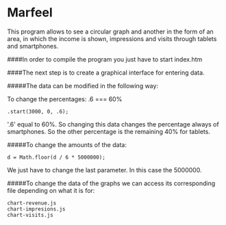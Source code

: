 # Marfeel 

This program allows to see a circular graph and another in the form of an area, 
in which the income is shown,
impressions and visits through tablets and smartphones.

####In order to compile the program you just have to start index.htm

####The next step is to create a graphical interface for entering data.

#####The data can be modified in the following way:


To change the percentages: .6 === 60%

    .start(3000, 0, .6); 
    
'.6' equal to 60%. So changing this data changes the percentage always
 of smartphones. So the other percentage is the remaining 40% for tablets.

#####To change the amounts of the data:

    d = Math.floor(d / 6 * 5000000);

We just have to change the last parameter. In this case the 5000000.

#####To change the data of the graphs we can access its corresponding file depending on what it is for:

    chart-revenue.js
    chart-impresions.js
    chart-visits.js
    
